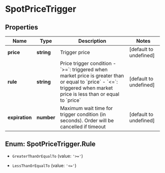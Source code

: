 # SpotPriceTrigger

## Properties

Name | Type | Description | Notes
------------ | ------------- | ------------- | -------------
**price** | **string** | Trigger price | [default to undefined]
**rule** | **string** | Price trigger condition  - &#x60;&gt;&#x3D;&#x60;: triggered when market price is greater than or equal to &#x60;price&#x60; - &#x60;&lt;&#x3D;&#x60;: triggered when market price is less than or equal to &#x60;price&#x60;  | [default to undefined]
**expiration** | **number** | Maximum wait time for trigger condition (in seconds). Order will be cancelled if timeout | [default to undefined]

## Enum: SpotPriceTrigger.Rule

* `GreaterThanOrEqualTo` (value: `'>='`)

* `LessThanOrEqualTo` (value: `'<='`)


